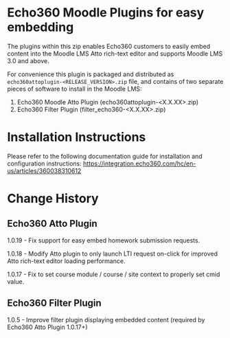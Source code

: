 # Echo360 Moodle Plugins for easy embedding
The plugins within this zip enables Echo360 customers to easily embed content into the Moodle LMS Atto rich-text editor and supports Moodle LMS 3.0 and above.

For convenience this plugin is packaged and distributed as `echo360attoplugin-<RELEASE_VERSION>.zip` file, and contains of two separate pieces of software to install in the Moodle LMS:
1. Echo360 Moodle Atto Plugin (echo360attoplugin-<X.X.XX>.zip)
2. Echo360 Filter Plugin (filter_echo360-<X.X.XX>.zip)

# Installation Instructions

Please refer to the following documentation guide for installation and configuration instructions: https://integration.echo360.com/hc/en-us/articles/360038310612

# Change History
## Echo360 Atto Plugin

1.0.19 - Fix support for easy embed homework submission requests.

1.0.18 - Modify Atto plugin to only launch LTI request on-click for improved Atto rich-text editor loading performance.

1.0.17 - Fix to set course module / course / site context to properly set cmid value.

## Echo360 Filter Plugin

1.0.5 - Improve filter plugin displaying embedded content (required by Echo360 Atto Plugin 1.0.17+)
